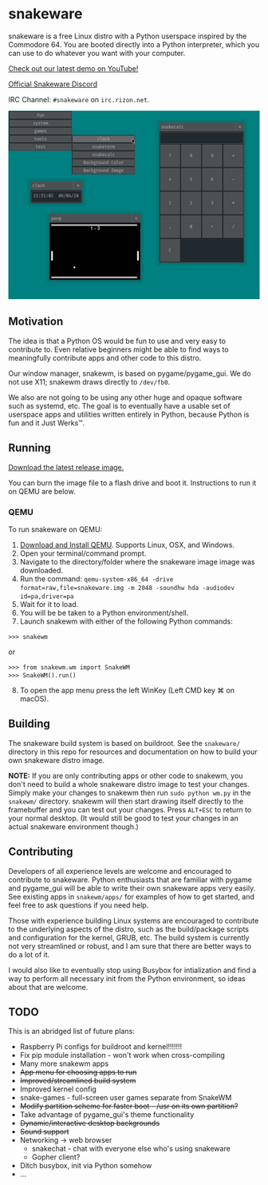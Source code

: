 # snakeware
snakeware is a free Linux distro with a Python userspace inspired by the Commodore 64. You are booted directly into a
Python interpreter, which you can use to do whatever you want with your computer.

[Check out our latest demo on YouTube!](https://www.youtube.com/watch?v=bL55LTkG-R0)

[Official Snakeware Discord](https://discord.gg/SAdFjWG)

IRC Channel: `#snakeware` on `irc.rizon.net`.

![snakeware/snakewm running in QEMU](screenshot.png)

## Motivation
The idea is that a Python OS would be fun to use and very easy to contribute to. Even relative beginners might be able
to find ways to meaningfully contribute apps and other code to this distro.

Our window manager, snakewm, is based on pygame/pygame_gui. We do not use X11; snakewm draws directly to `/dev/fb0`.

We also are not going to be using any other huge and opaque software such as systemd, etc. The goal is to eventually
have a usable set of userspace apps and utilities written entirely in Python, because Python is fun and it Just Werks™.

## Running
[Download the latest release image.](https://github.com/joshiemoore/snakeware/releases)

You can burn the image file to a flash drive and boot it. Instructions to run it on QEMU are below.


### QEMU

To run snakeware on QEMU:

1. [Download and Install QEMU](https://www.qemu.org/download/). Supports Linux, OSX, and Windows.
2. Open your terminal/command prompt.
3. Navigate to the directory/folder where the snakeware image image was downloaded.
4. Run the command: `qemu-system-x86_64 -drive format=raw,file=snakeware.img -m 2048 -soundhw hda -audiodev id=pa,driver=pa`
5. Wait for it to load.
6. You will be be taken to a Python environment/shell.
7. Launch snakewm with either of the following Python commands:
```
>>> snakewm
```
or
```
>>> from snakewm.wm import SnakeWM
>>> SnakeWM().run()
```
8. To open the app menu press the left WinKey (Left CMD key ⌘ on macOS).


## Building
The snakeware build system is based on buildroot. See the `snakeware/` directory in this repo for resources and
documentation on how to build your own snakeware distro image.

**NOTE:** If you are only contributing apps or other code to snakewm, you don't need to build a whole snakeware distro 
image to test your changes. Simply make your changes to snakewm then run `sudo python wm.py` in the `snakewm/` 
directory. snakewm will then start drawing itself directly to the framebuffer and you can test out your changes. 
Press `ALT+ESC` to return to your normal desktop. (It would still be good to test your changes in an actual
snakeware environment though.)

## Contributing
Developers of all experience levels are welcome and encouraged to contribute to snakeware. Python enthusiasts that are
familiar with pygame and pygame_gui will be able to write their own snakeware apps very easily. See existing apps
in `snakewm/apps/` for examples of how to get started, and feel free to ask questions if you need help.

Those with experience building Linux systems are encouraged to contribute to the underlying aspects of the distro,
such as the build/package scripts and configuration for the kernel, GRUB, etc. The build system is currently not
very streamlined or robust, and I am sure that there are better ways to do a lot of it.

I would also like to eventually stop using Busybox for intialization and find a way to perform all necessary init from
the Python environment, so ideas about that are welcome.

## TODO
This is an abridged list of future plans:

* Raspberry Pi configs for buildroot and kernel!!!!!!!
* Fix pip module installation - won't work when cross-compiling
* Many more snakewm apps
* ~~App menu for choosing apps to run~~
* ~~Improved/streamlined build system~~
* Improved kernel config
* snake-games - full-screen user games separate from SnakeWM
* ~~Modify partition scheme for faster boot - /usr on its own partition?~~
* Take advantage of pygame_gui's theme functionality
* ~~Dynamic/interactive desktop backgrounds~~
* ~~Sound support~~
* Networking -> web browser
    + snakechat - chat with everyone else who's using snakeware
    + Gopher client?
* Ditch busybox, init via Python somehow
* ...
